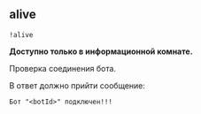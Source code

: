 ## alive

`!alive`

**Доступно только в информационной комнате.**

Проверка соединения бота.

В ответ должно прийти сообщение:

```
Бот "<botId>" подключен!!!
```
